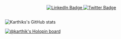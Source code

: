 <!-- <div id = "name" align="center" >
  <h1> Hi there, I am Karthik P M 👋 <h1>
<div> -->

<div id="badges" align="center">
  <a href="https://www.linkedin.com/in/karthikpm5/">
    <img src="https://img.shields.io/badge/LinkedIn-blue?style=for-the-badge&logo=linkedin&logoColor=white" alt="LinkedIn Badge"/>
  </a>
  <a href="https://twitter.com/Karthik36906306">
    <img src="https://img.shields.io/badge/Twitter-blue?style=for-the-badge&logo=twitter&logoColor=white" alt="Twitter Badge"/>
  </a>
<!--   <a href="https://karthikpm52@gmail.com">
    <img src="https://img.shields.io/badge/gmail-red?style=for-the-badge&logo=gmail&logoColor=white" alt="gmail Badge"/>
  </a> -->
</div><br>

![Karthiks's GitHub stats](https://github-readme-stats.vercel.app/api?username=Karthik-PM&show_icons=true&theme=onedark)
  
[![@karthik's Holopin board](https://holopin.io/api/user/board?user=karthik)](https://holopin.io/@karthik) 
<!--
**Karthik-PM/Karthik-PM** is a ✨ _special_ ✨ repository because its `README.md` (this file) appears on your GitHub profile.

Here are some ideas to get you started:

- 🔭 I’m currently working on ...
- 🌱 I’m currently learning make good PRs
- 👯 I’m looking to collaborate on ..
- 🤔 I’m looking for help with ...
- 💬 Ask me about ...
- 📫 How to reach me: ...
- 😄 Pronouns: He/Him
- ⚡ Fun fact: ...
-->
